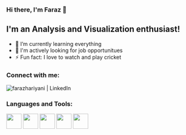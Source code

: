 ### Hi there, I'm Faraz 👋

## I'm an Analysis and Visualization enthusiast!

- 🌱 I’m currently learning everything
- 👯 I'm actively looking for job opportunitues
- ⚡ Fun fact: I love to watch and play cricket 


### Connect with me:

[<img align="left" alt="farazhariyani | LinkedIn" src="https://img.shields.io/badge/linkedin-%230077B5.svg?&style=for-the-badge&logo=linkedin&logoColor=white" />][linkedin]

<br />

### Languages and Tools:
<img width="40" src="https://img.shields.io/badge/python%20-%23#3776AB.svg?&style=for-the-badge&logo=python&logoColor=white" />
<img width="40" src="https://img.shields.io/badge/r-%23#276DC3.svg?&style=for-the-badge&logo=r&logoColor=white" />
<img width="40" src="https://img.shields.io/badge/tableau-%23#00599C.svg?&style=for-the-badge&logo=tableau&logoColor=white" />
<img width="40" src="https://img.shields.io/badge/powerbi-%23#F2C811.svg?&style=for-the-badge&logo=powerbi&logoColor=white" />
<img width="40" src="https://img.shields.io/badge/Excel-%23#217346.svg?&style=for-the-badge&logo=excel&logoColor=white" />



<br />
<br />



[linkedin]: https://www.linkedin.com/in/farazhariyani/